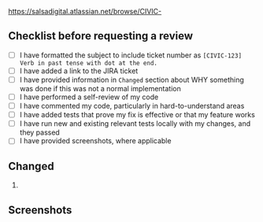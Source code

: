 https://salsadigital.atlassian.net/browse/CIVIC-<NUMBER>

## Checklist before requesting a review

- [ ] I have formatted the subject to include ticket number as `[CIVIC-123] Verb in past tense with dot at the end.`
- [ ] I have added a link to the JIRA ticket
- [ ] I have provided information in `Changed` section about WHY something was done if this was not a normal implementation
- [ ] I have performed a self-review of my code
- [ ] I have commented my code, particularly in hard-to-understand areas
- [ ] I have added tests that prove my fix is effective or that my feature works
- [ ] I have run new and existing relevant tests locally with my changes, and they passed
- [ ] I have provided screenshots, where applicable

## Changed
1.

## Screenshots
